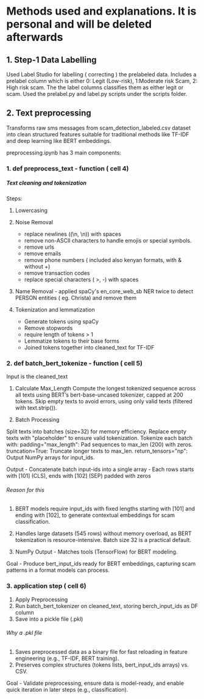 # Methods used and explanations. It is personal and will be deleted afterwards

## 1. Step-1 Data Labelling

Used Label Studio for labelling ( correcting ) the prelabeled data.
Includes a prelabel column which is either 0: Legit (Low-risk), 1:Moderate risk Scam, 2: High risk scam. The the label columns classifies them as either legit or scam.
Used the prelabel.py and label.py scripts under the scripts folder.

## 2. Text preprocessing

Transforms raw sms messages from scam_detection_labeled.csv dataset into clean structured features suitable for traditional methods like TF-IDF and deep learning like BERT embeddings.

preprocessing.ipynb has 3 main components:

### 1.  def preprocess_text - function ( cell 4)

##### Text cleaning and tokenization
Steps:
1. Lowercasing
2. Noise Removal
    - replace newlines ((\n, \\n)) with spaces
    - remove non-ASCII characters to handle emojis or special symbols.
    - remove urls
    - remove emails
    - remove phone numbers ( included also kenyan formats, with & without +)
    - remove transaction codes
    - replace special characters ( >, -) with spaces

3. Name Removal - applied spaCy's en_core_web_sb NER twice to detect PERSON entities ( eg. Christa) and remove them

4. Tokenization and lemmatization
    - Generate tokens using spaCy
    - Remove stopwords
    - require length of tokens > 1
    - Lemmatize tokens to their base forms
    - Joined tokens together into cleaned_text for TF-IDF

 


### 2.  def batch_bert_tokenize - function ( cell 5)
Input is the cleaned_text

1. Calculate Max_Length
Compute the longest tokenized sequence across all texts using BERT’s bert-base-uncased tokenizer, capped at 200 tokens.
Skip empty texts to avoid errors, using only valid texts (filtered with text.strip()).

2. Batch Processing

Split texts into batches (size=32) for memory efficiency.
Replace empty texts with "placeholder" to ensure valid tokenization.
Tokenize each batch with:
padding="max_length": Pad sequences to max_len (200) with zeros.
truncation=True: Truncate longer texts to max_len.
return_tensors="np": Output NumPy arrays for input_ids.

Output - Concatenate batch input-ids into a single array
       - Each rows starts with [101] (CLS), ends with [102] (SEP) padded with zeros

###### Reason for this
1. BERT models require input_ids with fixed lengths starting with [101] and ending with [102], to generate contextual embeddings for scam classification.

2. Handles large datasets (545 rows) without memory overload, as BERT tokenization is resource-intensive.
Batch size 32 is a practical default.

3. NumPy Output -  Matches tools (TensorFlow) for BERT modeling.

Goal - Produce bert_input_ids ready for BERT embeddings, capturing scam patterns in a format models can process.



### 3.  application step ( cell 6)

1. Apply Preprocessing
2. Run batch_bert_tokenizer on cleaned_text, storing berch_input_ids as DF column
3. Save into a pickle file (.pkl)

###### Why a .pkl file
1. Saves preprocessed data as a binary file for fast reloading in feature engineering (e.g., TF-IDF, BERT training).
2. Preserves complex structures (tokens lists, bert_input_ids arrays) vs. CSV.

Goal - Validate preprocessing, ensure data is model-ready, and enable quick iteration in later steps (e.g., classification).



